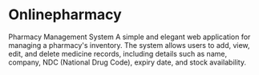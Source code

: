 # Onlinepharmacy
Pharmacy Management System A simple and elegant web application for managing a pharmacy's inventory. The system allows users to add, view, edit, and delete medicine records, including details such as name, company, NDC (National Drug Code), expiry date, and stock availability.
